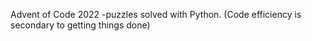 Advent of Code 2022 -puzzles solved with Python.
(Code efficiency is secondary to getting things done) 
